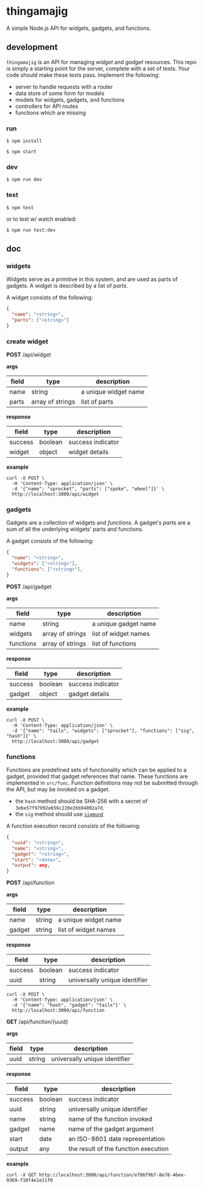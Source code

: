 # thingamajig

A simple Node.js API for widgets, gadgets, and functions.

## development

`thingamajig` is an API for managing _widget_ and _gadget_ resources. This repo is simply a starting point for the server, complete with a set of tests. Your code should make these tests pass. Implement the following:

 - server to handle requests with a router
 - data store of some form for models
 - models for widgets, gadgets, and functions
 - controllers for API routes
 - functions which are missing

### run

```
$ npm install
```

```
$ npm start
```

### dev

```
$ npm run dev
```

### test

```
$ npm test
```

or to test w/ watch enabled:

```
$ npm run test:dev
```

## doc

### widgets

Widgets serve as a primitive in this system, and are used as parts of gadgets. A widget is described by a list of _parts_.

A widget consists of the following:

```json
{
  "name": "<string>",
  "parts": ["<string>"]
}
```

### create widget

**POST** /api/widget

**args**

| field | type             | description          |
| ----- | ---------------- | -------------------- |
| name  | string           | a unique widget name |
| parts | array of strings | list of parts        |

**response**

| field   | type    | description       |
| ------- | ------- | ----------------- |
| success | boolean | success indicator |
| widget  | object  | widget details    |

**example**

```
curl -X POST \
  -H 'Content-Type: application/json' \
  -d '{"name": "sprocket", "parts": ["spoke", "wheel"]}' \
  http://localhost:3000/api/widget
```

### gadgets

Gadgets are a collection of widgets and _functions_. A gadget's _parts_ are a sum of all the underlying widgets' parts and functions.

A gadget consists of the following:

```json
{
  "name": "<string>",
  "widgets": ["<string>"],
  "functions": ["<string>"],
}
```

**POST** /api/gadget

**args**

| field     | type             | description          |
| --------- | ---------------- | -------------------- |
| name      | string           | a unique gadget name |
| widgets   | array of strings | list of widget names |
| functions | array of strings | list of functions    |

**response**

| field   | type    | description       |
| ------- | ------- | ----------------- |
| success | boolean | success indicator |
| gadget  | object  | gadget details    |

**example**

```
curl -X POST \
  -H 'Content-Type: application/json' \
  -d '{"name": "tailx", "widgets": ["sprocket"], "functions": ["sig", "hash"]}' \
  http://localhost:3000/api/gadget
```

### functions

Functions are predefined sets of functionality which can be applied to a gadget, provided that gadget references that name. These functions are implemented in `src/func`. Function definitions may not be submitted through the API, but may be invoked on a gadget.

 - the `hash` method should be SHA-256 with a secret of `3ebe57f97092e656c220e2bb94892a7d`.
 - the `sig` method should use [`sigmund`](http://npm.im/sigmund)

A function execution record consists of the following:

```json
{
  "uuid": "<string>",
  "name": "<string>",
  "gadget": "<string>",
  "start": "<date>",
  "output": any,
}
```

**POST** /api/function

**args**

| field  | type   | description          |
| ------ | ------ | -------------------- |
| name   | string | a unique widget name |
| gadget | string | list of widget names |

**response**

| field   | type    | description                   |
| ------- | ------- | ----------------------------- |
| success | boolean | success indicator             |
| uuid    | string  | universally unique identifier |


```
curl -X POST \
  -H 'Content-Type: application/json' \
  -d '{"name": "hash", "gadget": "tailx"}' \
  http://localhost:3000/api/function
```

**GET** /api/function/{uuid}

**args**

| field | type   | description                   |
| ----- | ------ | ----------------------------- |
| uuid  | string | universally unique identifier |

**response**

| field   | type    | description                          |
| ------- | ------- | ------------------------------------ |
| success | boolean | success indicator                    |
| uuid    | string  | universally unique identifier        |
| name    | string  | name of the function invoked         |
| gadget  | name    | name of the gadget argument          |
| start   | date    | an ISO-8601 date representation      |
| output  | any     | the result of the function execution |

**example**

```
curl -X GET http://localhost:3000/api/function/e786f9b7-8e78-46ee-9369-f10f4e1e11f0
```
